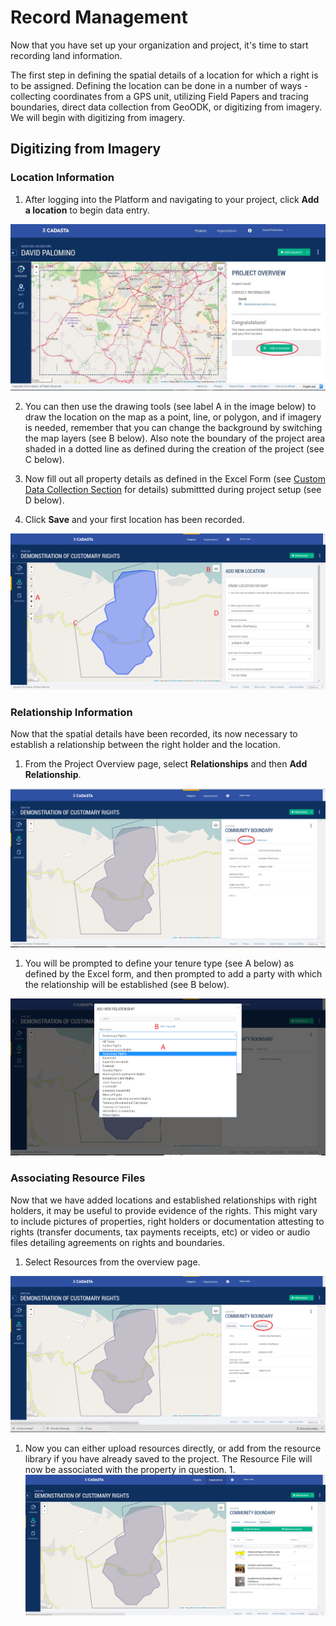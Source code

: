 # Record Management

Now that you have set up your organization and project, it's time to start recording land information.

The first step in defining the spatial details of a location for which a right is to be assigned.  Defining the location can be done in a number of ways - collecting coordinates from a GPS unit, utilizing Field Papers and tracing boundaries, direct data collection from GeoODK, or digitizing from imagery.  We will begin with digitizing from imagery.

## Digitizing from Imagery

### Location Information

1. After logging into the Platform and navigating to your project, click **Add a location** to begin data entry.

  ![](/assets/addlocation.jpg)

2. You can then use the drawing tools \(see label A in the image below\) to draw the location on the map as a point, line, or polygon, and if imagery is needed, remember that you can change the background by switching the map layers \(see B below\). Also note the boundary of the project area shaded in a dotted line as defined during the creation of the project \(see C below\).

3. Now fill out all property details as defined in the Excel Form \(see [Custom Data Collection Section](http://docs.cadasta.org/en/XLSForms.html) for details\) submittted during project setup \(see D below\).

4. Click **Save** and your first location has been recorded.


![](/assets/records_digitizing.png)

### Relationship Information

Now that the spatial details have been recorded, its now necessary to establish a relationship between the right holder and the location.

1. From the Project Overview page, select **Relationships** and then **Add Relationship**.

![](/assets/records_relationships.png)

1. You will be prompted to define your tenure type \(see A below\) as defined by the Excel form, and then prompted to add a party with which the relationship will be established \(see B below\). 

![](/assets/records_relationship_type_and_party.png)

### Associating Resource Files

Now that we have added locations and established relationships with right holders, it may be useful to provide evidence of the rights.  This might vary to include pictures of properties, right holders or documentation attesting to rights \(transfer documents, tax payments receipts, etc\) or video or audio files detailing agreements on rights and boundaries.

1. Select Resources from the overview page. 

![](/assets/records_resourcefiles.png) 

1. Now you can either upload resources directly, or add from the resource library if you have already saved to the project. The Resource File will now be associated with the property in question. 1. ![](/assets/records_resource_files_addition.png)

